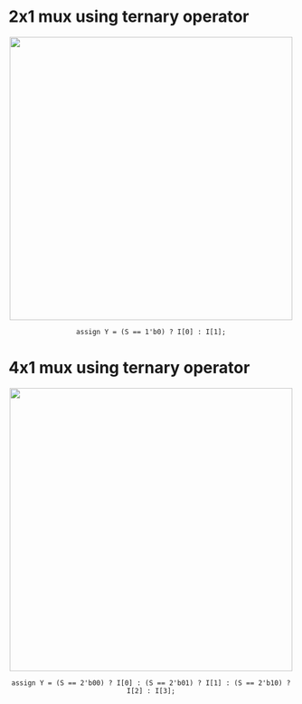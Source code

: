 # 2x1 mux using ternary operator

<p align="center">
  <img src="https://github.com/user-attachments/assets/14ed5124-6d51-4ee8-b544-7d297f085530" width="500"/>
</p>
<p align="center">
  <code>assign Y = (S == 1'b0) ? I[0] : I[1];</code>
</p>


# 4x1 mux using ternary operator
<p align="center">
  <img src="https://github.com/user-attachments/assets/04dcce77-1d43-4435-8c48-1e18e6bcadd1" width="500"/>
</p>

<p align="center">
  <code>assign Y = (S == 2'b00) ? I[0] : (S == 2'b01) ? I[1] : (S == 2'b10) ? I[2] : I[3];</code>
</p>


